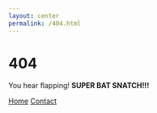 ```yaml
---
layout: center
permalink: /404.html
---
```


# 404

You hear flapping!
**SUPER BAT SNATCH!!!**

<div class="mt3">
  <a href="{{ site.baseurl }}/" class="button button-blue button-big">Home</a>
  <a href="{{ site.baseurl }}/contact/" class="button button-blue button-big">Contact</a>
</div>
